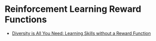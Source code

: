 # Reinforcement Learning Reward Functions

* [Diversity is All You Need:
Learning Skills without a Reward Function](https://arxiv.org/pdf/1802.06070.pdf)
